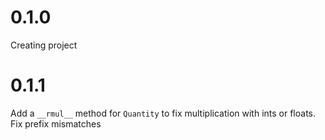 # 0.1.0
Creating project
# 0.1.1
Add a `__rmul__` method for `Quantity` to fix multiplication with ints or floats.
Fix prefix mismatches